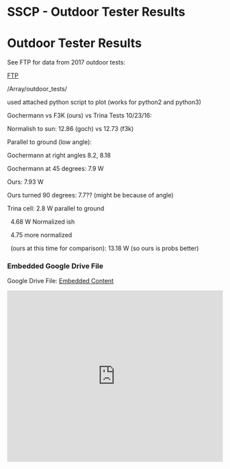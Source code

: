 # SSCP - Outdoor Tester Results

# Outdoor Tester Results

See FTP for data from 2017 outdoor tests:

[ FTP](/home/new-member-orientation/sftp-access)

/Array/outdoor_tests/

used attached python script to plot (works for python2 and python3)

Gochermann vs F3K (ours) vs Trina Tests 10/23/16:

Normalish to sun: 12.86 (goch) vs 12.73 (f3k)

Parallel to ground (low angle): 

Gochermann at right angles 8.2, 8.18

Gochermann at 45 degrees: 7.9 W

Ours: 7.93 W

Ours turned 90 degrees: 7.7?? (might be because of angle)

Trina cell: 2.8 W parallel to ground

  4.68 W Normalized ish

  4.75 more normalized

  (ours at this time for comparison): 13.18 W (so ours is probs better)

[](https://drive.google.com/folderview?id=1xpj5D4cgGZoJQCIViDdI2GN2aQYcxttN)

### Embedded Google Drive File

Google Drive File: [Embedded Content](https://drive.google.com/embeddedfolderview?id=1xpj5D4cgGZoJQCIViDdI2GN2aQYcxttN#list)

<iframe width="100%" height="400" src="https://drive.google.com/embeddedfolderview?id=1xpj5D4cgGZoJQCIViDdI2GN2aQYcxttN#list" frameborder="0"></iframe>

